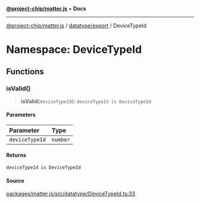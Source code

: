 [**@project-chip/matter.js**](../../../../README.md) • **Docs**

***

[@project-chip/matter.js](../../../../modules.md) / [datatype/export](../../README.md) / DeviceTypeId

# Namespace: DeviceTypeId

## Functions

### isValid()

> **isValid**(`deviceTypeId`): `deviceTypeId is DeviceTypeId`

#### Parameters

| Parameter | Type |
| :------ | :------ |
| `deviceTypeId` | `number` |

#### Returns

`deviceTypeId is DeviceTypeId`

#### Source

[packages/matter.js/src/datatype/DeviceTypeId.ts:33](https://github.com/project-chip/matter.js/blob/7a8cbb56b87d4ccf34bec5a9a95ab40a1711324f/packages/matter.js/src/datatype/DeviceTypeId.ts#L33)
